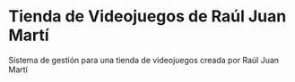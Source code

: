 # Tienda de Videojuegos de Raúl Juan Martí
Sistema de gestión para una tienda de videojuegos creada por Raúl Juan Martí 